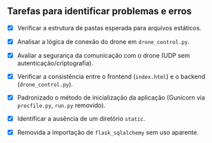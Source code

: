 ## Tarefas para identificar problemas e erros

- [x] Verificar a estrutura de pastas esperada para arquivos estáticos.
- [x] Analisar a lógica de conexão do drone em `drone_control.py`.
- [x] Avaliar a segurança da comunicação com o drone (UDP sem autenticação/criptografia).
- [x] Verificar a consistência entre o frontend (`index.html`) e o backend (`drone_control.py`).
- [x] Padronizado o método de inicialização da aplicação (Gunicorn via `procfile.py`, `run.py` removido).
- [x] Identificar a ausência de um diretório `static`.
- [x] Removida a importação de `flask_sqlalchemy` sem uso aparente.


